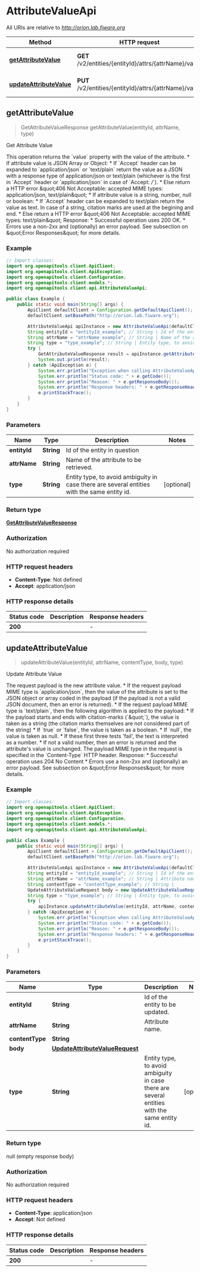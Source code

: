 # AttributeValueApi

All URIs are relative to *http://orion.lab.fiware.org*

Method | HTTP request | Description
------------- | ------------- | -------------
[**getAttributeValue**](AttributeValueApi.md#getAttributeValue) | **GET** /v2/entities/{entityId}/attrs/{attrName}/value | Get Attribute Value
[**updateAttributeValue**](AttributeValueApi.md#updateAttributeValue) | **PUT** /v2/entities/{entityId}/attrs/{attrName}/value | Update Attribute Value



## getAttributeValue

> GetAttributeValueResponse getAttributeValue(entityId, attrName, type)

Get Attribute Value

This operation returns the &#x60;value&#x60; property with the value of the attribute. * If attribute value is JSON Array or Object:   * If &#x60;Accept&#x60; header can be expanded to &#x60;application/json&#x60; or &#x60;text/plain&#x60; return the value as a JSON with a     response type of application/json or text/plain (whichever is the first in &#x60;Accept&#x60; header or     &#x60;application/json&#x60; in case of &#x60;Accept: *_/_*&#x60;).   * Else return a HTTP error \&quot;406 Not Acceptable: accepted MIME types: application/json, text/plain\&quot; * If attribute value is a string, number, null or boolean:   * If &#x60;Accept&#x60; header can be expanded to text/plain return the value as text. In case of a string, citation     marks are used at the begining and end.   * Else return a HTTP error \&quot;406 Not Acceptable: accepted MIME types: text/plain\&quot; Response: * Successful operation uses 200 OK. * Errors use a non-2xx and (optionally) an error payload. See subsection on \&quot;Error Responses\&quot; for   more details.

### Example

```java
// Import classes:
import org.openapitools.client.ApiClient;
import org.openapitools.client.ApiException;
import org.openapitools.client.Configuration;
import org.openapitools.client.models.*;
import org.openapitools.client.api.AttributeValueApi;

public class Example {
    public static void main(String[] args) {
        ApiClient defaultClient = Configuration.getDefaultApiClient();
        defaultClient.setBasePath("http://orion.lab.fiware.org");

        AttributeValueApi apiInstance = new AttributeValueApi(defaultClient);
        String entityId = "entityId_example"; // String | Id of the entity in question
        String attrName = "attrName_example"; // String | Name of the attribute to be retrieved.
        String type = "type_example"; // String | Entity type, to avoid ambiguity in case there are several entities with the same entity id.
        try {
            GetAttributeValueResponse result = apiInstance.getAttributeValue(entityId, attrName, type);
            System.out.println(result);
        } catch (ApiException e) {
            System.err.println("Exception when calling AttributeValueApi#getAttributeValue");
            System.err.println("Status code: " + e.getCode());
            System.err.println("Reason: " + e.getResponseBody());
            System.err.println("Response headers: " + e.getResponseHeaders());
            e.printStackTrace();
        }
    }
}
```

### Parameters


Name | Type | Description  | Notes
------------- | ------------- | ------------- | -------------
 **entityId** | **String**| Id of the entity in question |
 **attrName** | **String**| Name of the attribute to be retrieved. |
 **type** | **String**| Entity type, to avoid ambiguity in case there are several entities with the same entity id. | [optional]

### Return type

[**GetAttributeValueResponse**](GetAttributeValueResponse.md)

### Authorization

No authorization required

### HTTP request headers

- **Content-Type**: Not defined
- **Accept**: application/json

### HTTP response details
| Status code | Description | Response headers |
|-------------|-------------|------------------|
| **200** |  |  -  |


## updateAttributeValue

> updateAttributeValue(entityId, attrName, contentType, body, type)

Update Attribute Value

The request payload is the new attribute value. * If the request payload MIME type is &#x60;application/json&#x60;, then the value of the attribute is set to   the JSON object or array coded in the payload (if the payload is not a valid JSON document,   then an error is returned). * If the request payload MIME type is &#x60;text/plain&#x60;, then the following algorithm is applied to the   payload:   * If the payload starts and ends with citation-marks (&#x60;\&quot;&#x60;), the value is taken as a string     (the citation marks themselves are not considered part of the string)   * If &#x60;true&#x60; or &#x60;false&#x60;, the value is taken as a boolean.   * If &#x60;null&#x60;, the value is taken as null.   * If these first three tests &#39;fail&#39;, the text is interpreted as a number.   * If not a valid number, then an error is returned and the attribute&#39;s value is unchanged. The payload MIME type in the request is specified in the &#x60;Content-Type&#x60; HTTP header. Response: * Successful operation uses 204 No Content * Errors use a non-2xx and (optionally) an error payload. See subsection on \&quot;Error Responses\&quot; for   more details.

### Example

```java
// Import classes:
import org.openapitools.client.ApiClient;
import org.openapitools.client.ApiException;
import org.openapitools.client.Configuration;
import org.openapitools.client.models.*;
import org.openapitools.client.api.AttributeValueApi;

public class Example {
    public static void main(String[] args) {
        ApiClient defaultClient = Configuration.getDefaultApiClient();
        defaultClient.setBasePath("http://orion.lab.fiware.org");

        AttributeValueApi apiInstance = new AttributeValueApi(defaultClient);
        String entityId = "entityId_example"; // String | Id of the entity to be updated.
        String attrName = "attrName_example"; // String | Attribute name.
        String contentType = "contentType_example"; // String | 
        UpdateAttributeValueRequest body = new UpdateAttributeValueRequest(); // UpdateAttributeValueRequest | 
        String type = "type_example"; // String | Entity type, to avoid ambiguity in case there are several entities with the same entity id.
        try {
            apiInstance.updateAttributeValue(entityId, attrName, contentType, body, type);
        } catch (ApiException e) {
            System.err.println("Exception when calling AttributeValueApi#updateAttributeValue");
            System.err.println("Status code: " + e.getCode());
            System.err.println("Reason: " + e.getResponseBody());
            System.err.println("Response headers: " + e.getResponseHeaders());
            e.printStackTrace();
        }
    }
}
```

### Parameters


Name | Type | Description  | Notes
------------- | ------------- | ------------- | -------------
 **entityId** | **String**| Id of the entity to be updated. |
 **attrName** | **String**| Attribute name. |
 **contentType** | **String**|  |
 **body** | [**UpdateAttributeValueRequest**](UpdateAttributeValueRequest.md)|  |
 **type** | **String**| Entity type, to avoid ambiguity in case there are several entities with the same entity id. | [optional]

### Return type

null (empty response body)

### Authorization

No authorization required

### HTTP request headers

- **Content-Type**: application/json
- **Accept**: Not defined

### HTTP response details
| Status code | Description | Response headers |
|-------------|-------------|------------------|
| **200** |  |  -  |

